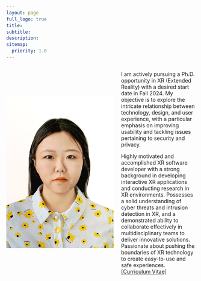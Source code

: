 ```yaml
---
layout: page
full_logo: true
title: 
subtitle: 
description:  
sitemap:
  priority: 1.0
---
```

<div style="display: flex; align-items: center; max-width: 900px; margin: 0 auto;">
  <img src="assets/img/photo.jpg" alt="Your Name" style="width: 300px; height: 400px;">
  <div style="margin-left: 20px;">
    <p class="describe-text">
      I am actively pursuing a Ph.D. opportunity in XR (Extended Reality) with a desired start date in Fall 2024.
      My objective is to explore the intricate relationship between technology, design, and user experience,
      with a particular emphasis on improving usability and tackling issues pertaining to security and privacy.
    </p>
    <p>
      Highly motivated and accomplished XR software developer with a strong background in developing interactive XR applications and conducting research in XR environments.
      Possesses a solid understanding of cyber threats and intrusion detection in XR, and a demonstrated ability to collaborate effectively in multidisciplinary teams to deliver innovative solutions.
      Passionate about pushing the boundaries of XR technology to create easy-to-use and safe experiences.
      <br>
      <a href="https://github.com/shiqi-yu/shiqi-yu.github.io/raw/master/assets/Shiqi%20YU_CV.pdf" target="_blank type="text/html">[Curriculum Vitae]</a>
    </p>
  </div>
</div>



<br>
<br>
<br>
<br>
<br>
<br>
<br>
